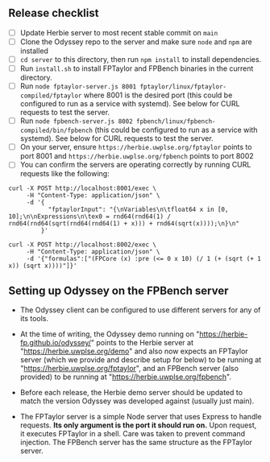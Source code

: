 ## Release checklist
* [ ] Update Herbie server to most recent stable commit on `main`
* [ ] Clone the Odyssey repo to the server and make sure `node` and `npm` are installed
* [ ] `cd server` to this directory, then run `npm install` to install dependencies.
* [ ] Run `install.sh` to install FPTaylor and FPBench binaries in the current directory.
* [ ] Run `node fptaylor-server.js 8001 fptaylor/linux/fptaylor-compiled/fptaylor` where 8001 is the desired port (this could be configured to run as a service with systemd). See below for CURL requests to test the server.
* [ ] Run `node fpbench-server.js 8002 fpbench/linux/fpbench-compiled/bin/fpbench` (this could be configured to run as a service with systemd). See below for CURL requests to test the server.
* [ ] On your server, ensure `https://herbie.uwplse.org/fptaylor` points to port 8001 and `https://herbie.uwplse.org/fpbench` points to port 8002
* [ ] You can confirm the servers are operating correctly by running CURL requests like the following:
```
curl -X POST http://localhost:8001/exec \
     -H "Content-Type: application/json" \
     -d '{
           "fptaylorInput": "{\nVariables\n\tfloat64 x in [0, 10];\n\nExpressions\n\tex0 = rnd64(rnd64(1) / rnd64(rnd64(sqrt(rnd64(rnd64(1) + x))) + rnd64(sqrt(x))));\n}\n"
         }'

curl -X POST http://localhost:8002/exec \
     -H "Content-Type: application/json" \
     -d '{"formulas":["(FPCore (x) :pre (<= 0 x 10) (/ 1 (+ (sqrt (+ 1 x)) (sqrt x))))"]}'
```    
## Setting up Odyssey on the FPBench server
* The Odyssey client can be configured to use different servers for any of its tools.

* At the time of writing, the Odyssey demo running on "https://herbie-fp.github.io/odyssey/" points to the Herbie server at 
"https://herbie.uwplse.org/demo" and also now expects an FPTaylor server (which we provide and describe setup for below) 
to be running at "https://herbie.uwplse.org/fptaylor", and an FPBench server (also provided) to be running at "https://herbie.uwplse.org/fpbench".

* Before each release, the Herbie demo server should be updated to match the version Odyssey was developed against (usually just main).

* The FPTaylor server is a simple Node server that uses Express to handle requests. **Its only argument is the port it should run on.** 
Upon request, it executes FPTaylor in a shell. Care was taken to prevent command injection. 
The FPBench server has the same structure as the FPTaylor server.
